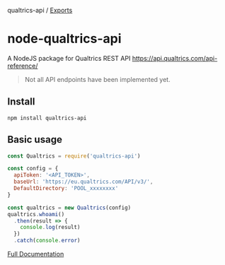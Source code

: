 qualtrics-api / [Exports](modules.md)

# node-qualtrics-api
A NodeJS package for Qualtrics REST API https://api.qualtrics.com/api-reference/
> Not all API endpoints have been implemented yet.

## Install
````
npm install qualtrics-api
````

## Basic usage

````js
const Qualtrics = require('qualtrics-api')

const config = {
  apiToken: '<API_TOKEN>',
  baseUrl: 'https://eu.qualtrics.com/API/v3/',
  DefaultDirectory: 'POOL_xxxxxxxx'
}

const qualtrics = new Qualtrics(config)
qualtrics.whoami()
  .then(result => {
    console.log(result)
  })
  .catch(console.error)

````
[Full Documentation](https://github.com/Miramac/node-qualtrics-api/blob/master/docs/classes/_qualtrics_.qualtrics.md)
